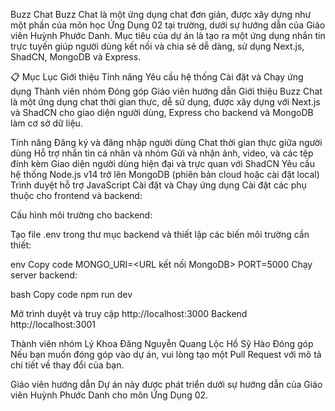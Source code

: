 Buzz Chat
Buzz Chat là một ứng dụng chat đơn giản, được xây dựng như một phần của môn học Ứng Dụng 02 tại trường, dưới sự hướng dẫn của Giáo viên Huỳnh Phước Danh. Mục tiêu của dự án là tạo ra một ứng dụng nhắn tin trực tuyến giúp người dùng kết nối và chia sẻ dễ dàng, sử dụng Next.js, ShadCN, MongoDB và Express.

📋 Mục Lục
Giới thiệu
Tính năng
Yêu cầu hệ thống
Cài đặt và Chạy ứng dụng
Thành viên nhóm
Đóng góp
Giáo viên hướng dẫn
Giới thiệu
Buzz Chat là một ứng dụng chat thời gian thực, dễ sử dụng, được xây dựng với Next.js và ShadCN cho giao diện người dùng, Express cho backend và MongoDB làm cơ sở dữ liệu.

Tính năng
Đăng ký và đăng nhập người dùng
Chat thời gian thực giữa người dùng
Hỗ trợ nhắn tin cá nhân và nhóm
Gửi và nhận ảnh, video, và các tệp đính kèm
Giao diện người dùng hiện đại và trực quan với ShadCN
Yêu cầu hệ thống
Node.js v14 trở lên
MongoDB (phiên bản cloud hoặc cài đặt local)
Trình duyệt hỗ trợ JavaScript
Cài đặt và Chạy ứng dụng
Cài đặt các phụ thuộc cho frontend và backend:


Cấu hình môi trường cho backend:

Tạo file .env trong thư mục backend và thiết lập các biến môi trường cần thiết:

env
Copy code
MONGO_URI=<URL kết nối MongoDB>
PORT=5000
Chạy server backend:

bash
Copy code
npm run dev

Mở trình duyệt và truy cập http://localhost:3000
Backend http://localhost:3001

Thành viên nhóm
Lý Khoa Đăng
Nguyễn Quang Lộc
Hồ Sỹ Hào
Đóng góp
Nếu bạn muốn đóng góp vào dự án, vui lòng tạo một Pull Request với mô tả chi tiết về thay đổi của bạn.

Giáo viên hướng dẫn
Dự án này được phát triển dưới sự hướng dẫn của Giáo viên Huỳnh Phước Danh cho môn Ứng Dụng 02.

